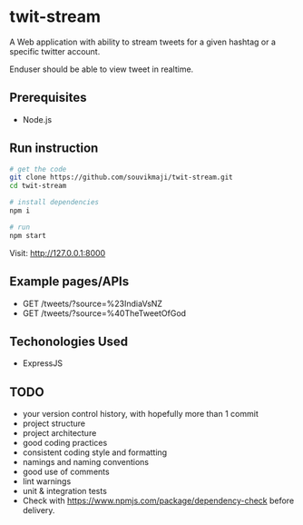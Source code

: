 # twit-stream

A Web application with ability to stream tweets for a given hashtag or a specific twitter account.

Enduser should be able to view tweet in realtime.

## Prerequisites

* Node.js

## Run instruction

```sh
# get the code
git clone https://github.com/souvikmaji/twit-stream.git
cd twit-stream

# install dependencies
npm i

# run
npm start
```

Visit: <http://127.0.0.1:8000>

## Example pages/APIs

* GET /tweets/?source=%23IndiaVsNZ
* GET /tweets/?source=%40TheTweetOfGod

## Techonologies Used

* ExpressJS

## TODO

* your version control history, with hopefully more than 1 commit
* project structure
* project architecture
* good coding practices
* consistent coding style and formatting
* namings and naming conventions
* good use of comments
* lint warnings
* unit & integration tests
* Check with <https://www.npmjs.com/package/dependency-check> before delivery.

